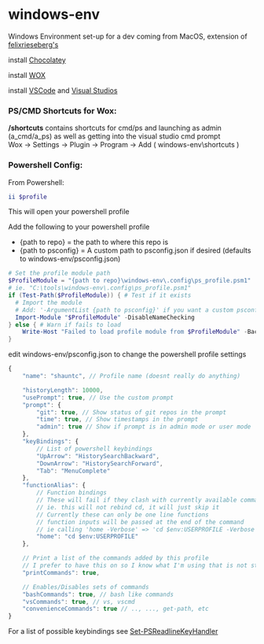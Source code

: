 [chocolatey-install]: https://chocolatey.org/
[wox-install]: https://github.com/Wox-launcher/Wox
[vscode-install]: https://visualstudio.microsoft.com/
[vs-install]: https://visualstudio.microsoft.com/
[ps-keyhandlers]: https://docs.microsoft.com/en-us/powershell/module/psreadline/set-psreadlinekeyhandler?view=powershell-6
[windows-dev-env]: https://github.com/felixrieseberg/windows-development-environment

# windows-env
Windows Environment set-up for a dev coming from MacOS, extension of [felixrieseberg's][windows-dev-env]

install [Chocolatey][chocolatey-install]

install [WOX][wox-install]

install [VSCode][vscode-install] and [Visual Studios][vs-install]


### PS/CMD Shortcuts for Wox:
**/shortcuts** contains shortcuts for cmd/ps and launching as admin (a_cmd/a_ps) as well as getting into the visual studio cmd prompt
<br/>Wox -> Settings -> Plugin -> Program -> Add ( windows-env\shortcuts )

### Powershell Config:
From Powershell:
```powershell
ii $profile
```
This will open your powershell profile

Add the following to your powershell profile<br/>
* {path to repo} = the path to where this repo is
* {path to psconfig} = A custom path to psconfig.json if desired (defaults to windows-env/psconfig.json)

```powershell
# Set the profile module path
$ProfileModule = "{path to repo}\windows-env\.config\ps_profile.psm1"
# ie. "C:\tools\windows-env\.config\ps_profile.psm1"
if (Test-Path($ProfileModule)) { # Test if it exists
  # Import the module
  # Add: '-ArgumentList {path to psconfig}' if you want a custom psconfig location
  Import-Module "$ProfileModule" -DisableNameChecking
} else { # Warn if fails to load
	Write-Host "Failed to load profile module from $ProfileModule" -BackgroundColor Red;
}
```

edit windows-env/psconfig.json to change the powershell profile settings

```javascript
{
    "name": "shauntc", // Profile name (doesnt really do anything)

    "historyLength": 10000,
    "usePrompt": true, // Use the custom prompt
    "prompt": {
        "git": true, // Show status of git repos in the prompt
        "time": true, // Show timestamps in the prompt
        "admin": true // Show if prompt is in admin mode or user mode
    },
    "keyBindings": { 
        // List of powershell keybindings
        "UpArrow": "HistorySearchBackward",
        "DownArrow": "HistorySearchForward",
        "Tab": "MenuComplete"
    },
    "functionAlias": {
        // Function bindings
        // These will fail if they clash with currently available commands
        // ie. this will not rebind cd, it will just skip it
        // Currently these can only be one line functions
        // function inputs will be passed at the end of the command
        // ie calling 'home -Verbose' => 'cd $env:USERPROFILE -Verbose' 
        "home": "cd $env:USERPROFILE"
    },

    // Print a list of the commands added by this profile
    // I prefer to have this on so I know what I'm using that is not stock
    "printCommands": true, 

    // Enables/Disables sets of commands
    "bashCommands": true, // bash like commands
    "vsCommands": true, // vs, vscmd
    "convenienceCommands": true // .., ..., get-path, etc
}
```
For a list of possible keybindings see [Set-PSReadlineKeyHandler][ps-keyhandlers]